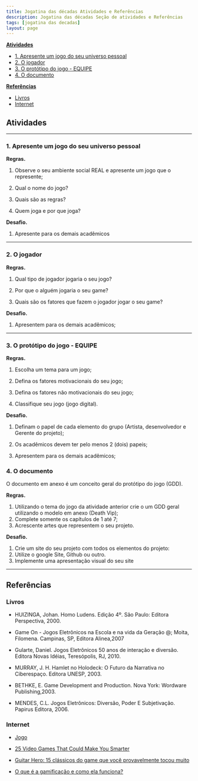 ```yaml
---
title: Jogatina das décadas Atividades e Referências
description: Jogatina das décadas Seção de atividades e Referências
tags: [jogatina das decadas]
layout: page
---
```


**[Atividades](#atividades)**
  * [1. Apresente um jogo do seu universo pessoal](#1-apresente-um-jogo-do-seu-universo-pessoal)
  * [2. O jogador](#2-o-jogador)
  * [3. O protótipo do jogo - EQUIPE](#3-o-protótipo-do-jogo---equipe)
  * [4. O documento](#4-o-documento)  

**[Referências](#refer-ncias)**
  * [Livros](#livros)
  * [Internet](#internet)


## Atividades


****

### 1. Apresente um jogo do seu universo pessoal

**Regras.**

1. Observe o seu ambiente  social REAL e apresente um jogo que o represente;

2. Qual o nome do jogo?

3. Quais são as regras?

4. Quem joga e por que joga?


**Desafio.**

1. Apresente para os demais acadêmicos

***

### 2. O jogador
**Regras.**

1. Qual tipo de jogador jogaria o seu jogo?

2. Por que o alguém jogaria o seu game?

3. Quais são os fatores que fazem o jogador jogar o seu game?


**Desafio.**

1. Apresentem para os demais acadêmicos;

***

### 3. O protótipo do jogo - EQUIPE
**Regras.**

1. Escolha um tema para um jogo;

2. Defina os fatores motivacionais do seu jogo;

3. Defina os fatores não motivacionais do seu jogo;

4. Classifique seu jogo (jogo digital).

**Desafio.**
1. Definam o papel de cada elemento do grupo (Artista, desenvolvedor e Gerente do projeto);

2. Os acadêmicos devem ter pelo menos 2 (dois)  papeis;

3. Apresentem para os demais acadêmicos;

### 4. O documento
O documento em anexo é um conceito geral do protótipo do jogo (GDD).

**Regras.**

1. Utilizando o tema do jogo da atividade anterior crie o um GDD geral utilizando o modelo em anexo (Death Vip);
2. Complete somente os capítulos de 1 até 7;
3. Acrescente artes que representem o seu projeto.


**Desafio.**

1. Crie um site do seu projeto com todos os elementos do projeto:
  1. Utilize o google Site, Github ou outro.
  2. Implemente uma apresentação visual do seu site


***

## Referências

### Livros

- HUIZINGA, Johan. Homo Ludens. Edição 4º. São Paulo: Editora Perspectiva, 2000.

- Game On - Jogos Eletrônicos na Escola e na vida da Geração @; Moita, Filomena. Campinas, SP, Editora Alinea,2007

- Gularte, Daniel. Jogos Eletrônicos 50 anos de interação e diversão. Editora Novas Idéias, Teresópolis, RJ, 2010.

- MURRAY, J. H. Hamlet no Holodeck: O Futuro da Narrativa no Ciberespaço. Editora UNESP, 2003.

- BETHKE, E. Game Development and Production. Nova York: Wordware Publishing,2003.

- MENDES, C.L. Jogos Eletrônicos: Diversão, Poder E Subjetivação. Papirus Editora, 2006.


### Internet

- [Jogo](https://pt.wikipedia.org/wiki/Jogo)

- [25 Video Games That Could Make You Smarter](https://www.raisesmartkid.com/6-to-10-years-old/5-articles/57-what-video-games-are-good-for-the-brain)

- [Guitar Hero: 15 clássicos do game que você provavelmente tocou muito](https://rollingstone.uol.com.br/noticia/guitar-hero-15-classicos-do-game-que-voce-provavelmente-tocou-muito/)

- [O que é a gamificação e como ela funciona?](https://www.edools.com/o-que-e-gamificacao/)
